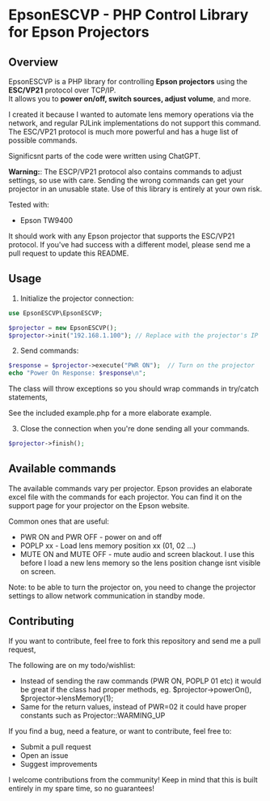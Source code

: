 # EpsonESCVP - PHP Control Library for Epson Projectors

## Overview
EpsonESCVP is a PHP library for controlling **Epson projectors** using the **ESC/VP21** protocol over TCP/IP.  
It allows you to **power on/off, switch sources, adjust volume**, and more.

I created it because I wanted to automate lens memory operations via the network, and regular PJLink implementations do not support this command. The ESC/VP21 protocol is much more powerful and has a huge list of possible commands. 

Significsnt parts of the code were written using ChatGPT. 

**Warning:**: The ESCP/VP21 protocol also contains commands to adjust settings, so use with care. Sending the wrong commands can get your projector in an unusable state. Use of this library is entirely at your own risk.

Tested with:

* Epson TW9400

It should work with any Epson projector that supports the ESC/VP21 protocol. If you've had success with a different model, please send me a pull request to update this README.

## Usage

1. Initialize the projector connection:

```php
use EpsonESCVP\EpsonESCVP;

$projector = new EpsonESCVP();
$projector->init("192.168.1.100"); // Replace with the projector's IP
```

2. Send commands:

```php
$response = $projector->execute("PWR ON");  // Turn on the projector
echo "Power On Response: $response\n";
```

The class will throw exceptions so you should wrap commands in try/catch statements,

See the included example.php for a more elaborate example.

3. Close the connection when you're done sending all your commands.

```php
$projector->finish();
```

## Available commands

The available commands vary per projector. Epson provides an elaborate excel file with the commands for each projector. You can find it on the support page for your projector on the Epson website.

Common ones that are useful:
* PWR ON and PWR OFF - power on and off
* POPLP xx - Load lens memory position xx (01, 02 ...)
* MUTE ON and MUTE OFF - mute audio and screen blackout. I use this before I load a new lens memory so the lens position change isnt visible on screen.

Note: to be able to turn the projector on, you need to change the projector settings to allow network communication in standby mode. 

## Contributing

If you want to contribute, feel free to fork this repository and send me a pull request,

The following are on my todo/wishlist:

* Instead of sending the raw commands (PWR ON, POPLP 01 etc) it would be great if the class had proper methods, eg. $projector->powerOn(), $projector->lensMemory(1); 
* Same for the return values, instead of PWR=02 it could have proper constants such as Projector::WARMING_UP

If you find a bug, need a feature, or want to contribute, feel free to:

* Submit a pull request
* Open an issue
* Suggest improvements

I welcome contributions from the community! Keep in mind that this is built entirely in my spare time, so no guarantees!
